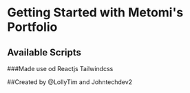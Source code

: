 # Getting Started with Metomi's Portfolio

## Available Scripts

###Made use od Reactjs Tailwindcss 

##Created by @LollyTim and Johntechdev2
